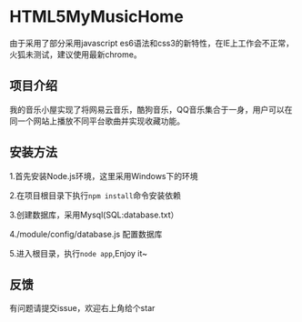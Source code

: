 # HTML5MyMusicHome

由于采用了部分采用javascript es6语法和css3的新特性，在IE上工作会不正常，火狐未测试，建议使用最新chrome。

## 项目介绍

 我的音乐小屋实现了将网易云音乐，酷狗音乐，QQ音乐集合于一身，用户可以在同一个网站上播放不同平台歌曲并实现收藏功能。
 
## 安装方法

1.首先安装Node.js环境，这里采用Windows下的环境

2.在项目根目录下执行`npm install`命令安装依赖

3.创建数据库，采用Mysql(SQL:database.txt）

4./module/config/database.js 配置数据库

5.进入根目录，执行`node app`,Enjoy it~


## 反馈

有问题请提交issue，欢迎右上角给个star

